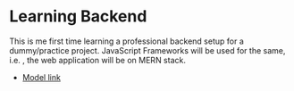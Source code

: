 # Learning Backend

This is me first time learning a professional backend setup for a dummy/practice project. JavaScript Frameworks will be used for the same, i.e. , the web application will be on MERN stack.

- [Model link](https://app.eraser.io/workspace/YtPqZ1VogxGy1jzIDkzj)